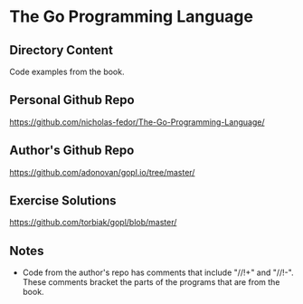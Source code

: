 # The Go Programming Language

## Directory Content

Code examples from the book.

## Personal Github Repo

<https://github.com/nicholas-fedor/The-Go-Programming-Language/>

## Author's Github Repo

<https://github.com/adonovan/gopl.io/tree/master/>

## Exercise Solutions

<https://github.com/torbiak/gopl/blob/master/>

## Notes

* Code from the author's repo has comments that include "//!+" and "//!-". These comments bracket the parts of the programs that are from the book.
